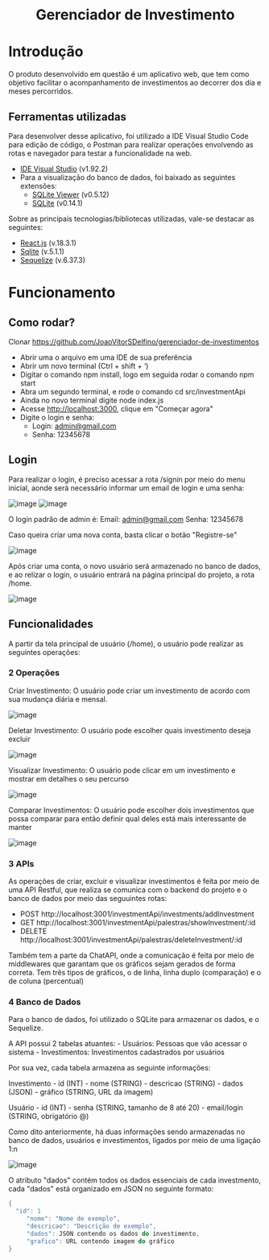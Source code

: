 <h1 align="center"> Gerenciador de Investimento </h1>

# Introdução
O produto desenvolvido em questão é um aplicativo web, que tem como objetivo facilitar o acompanhamento de investimentos ao decorrer dos dia e meses percorridos.

## Ferramentas utilizadas
  Para desenvolver desse aplicativo, foi utilizado a IDE Visual Studio Code para edição de código, o Postman para realizar operações envolvendo as rotas e navegador para testar a funcionalidade na web.
  - [IDE Visual Studio](https://code.visualstudio.com) (v1.92.2)
  - Para a visualização do banco de dados, foi baixado as seguintes extensões:
    - [SQLite Viewer](https://marketplace.visualstudio.com/items?itemName=qwtel.sqlite-viewer) (v0.5.12)
    - [SQLite](https://marketplace.visualstudio.com/items?itemName=alexcvzz.vscode-sqlite) (v0.14.1)

  Sobre as principais tecnologias/bibliotecas utilizadas, vale-se destacar as seguintes:
  - [React.js](https://react.dev) (v.18.3.1)
  - [Sqlite](https://www.sqlite.org) (v.5.1.1)
  - [Sequelize](https://sequelize.org) (v.6.37.3)

# Funcionamento

## Como rodar?
Clonar https://github.com/JoaoVitorSDelfino/gerenciador-de-investimentos
  - Abrir uma o arquivo em uma IDE de sua preferência
  - Abrir um novo terminal (Ctrl + shift + ‘)
  - Digitar o comando npm install, logo em seguida rodar o comando npm start
  - Abra um segundo terminal, e rode o comando cd src/investmentApi
  - Ainda no novo terminal digite node index.js
  - Acesse [http://localhost:3000](http://localhost:3000), clique em "Começar agora"
  - Digite o login e senha:
    - Login: admin@gmail.com
    - Senha: 12345678

## Login
Para realizar o login, é preciso acessar a rota /signin por meio do menu inicial, aonde será necessário informar um email de login e uma senha:

![image](https://github.com/user-attachments/assets/7336c36a-8cef-4876-9d57-81e50b65c513)
![image](https://github.com/user-attachments/assets/2c0b437a-6bf2-4c42-943b-b1d878275840)

O login padrão de admin é:
Email: admin@gmail.com
Senha: 12345678

Caso queira criar uma nova conta, basta clicar o botão "Registre-se"

![image](https://github.com/user-attachments/assets/5383f40a-fcfb-461d-a8e0-3311c24ccd73)

Após criar uma conta, o novo usuário será armazenado no banco de dados, e ao relizar o login, o usuário entrará na página principal do projeto, a rota /home.

![image](https://github.com/user-attachments/assets/ac2f7257-0a0f-4585-a90b-11e7981aba9b)

## Funcionalidades
A partir da tela principal de usuário (/home), o usuário pode realizar as seguintes operações:

### 2 Operações
  Criar Investimento: O usuário pode criar um investimento de acordo com sua mudança diária e mensal.
  
  ![image](https://github.com/user-attachments/assets/0d4303b3-ea33-44dc-93da-12097f519369)

  Deletar Investimento: O usuário pode escolher quais investimento deseja excluir

  ![image](https://github.com/user-attachments/assets/8f919052-d14c-40b4-8fa1-6be4e4ba35a1)

  Visualizar Investimento: O usuário pode clicar em um investimento e mostrar em detalhes o seu percurso

  ![image](https://github.com/user-attachments/assets/f4fa814c-d97b-4545-890d-c00ab14d3cd7)
  
  Comparar Investimentos: O usuário pode escolher dois investimentos que possa comparar para então definir qual deles está mais interessante de manter

  ![image](https://github.com/user-attachments/assets/21c2404b-3f4b-430b-80dd-6a1132d58c9f)

### 3 APIs
As operações de criar, excluir e visualizar investimentos é feita por meio de uma API Restful, que realiza se comunica com o backend do projeto e o banco de dados por meio das seguuintes rotas:
  - POST http://localhost:3001/investmentApi/investments/addInvestment
  - GET http://localhost:3001/investmentApi/palestras/showInvestment/:id
  - DELETE http://localhost:3001/investmentApi/palestras/deleteInvestment/:id

Também tem a parte da ChatAPI, onde a comunicação é feita por meio de middlewares que garantam que os gráficos sejam gerados de forma correta. Tem três tipos de gráficos, o de linha, linha duplo (comparação) e o de coluna (percentual)

### 4 Banco de Dados
  Para o banco de dados, foi utilizado o SQLite para armazenar os dados, e o Sequelize.

  A API possui 2 tabelas atuantes:
    - Usuários: Pessoas que vão acessar o sistema
    - Investimentos: Investimentos cadastrados por usuários

  Por sua vez, cada tabela armazena as seguinte informações:

  Investimento 
    - id (INT)
    - nome (STRING)
    - descricao (STRING)
    - dados (JSON)
    - gráfico (STRING, URL da imagem)

  Usuário
    - id (INT)
    - senha (STRING, tamanho de 8 até 20)
    - email/login (STRING, obrigatório @)

  Como dito anteriormente, há duas informações sendo armazenadas no banco de dados, usuários e investimentos, ligados por meio de uma ligação 1:n
  
  ![image](https://github.com/user-attachments/assets/166a3247-eb1d-415a-8e16-c89b5cdf0ca9)

  O atributo "dados" contém todos os dados essenciais de cada investmento, cada "dados" está organizado em JSON no seguinte formato:
```c
{
  "id": 1
     "nome": "Nome de exemplo",
     "descricao": "Descrição de exemplo",
     "dados": JSON contendo os dados do investimento,
     "grafico": URL contendo imagem do gráfico
}
```
